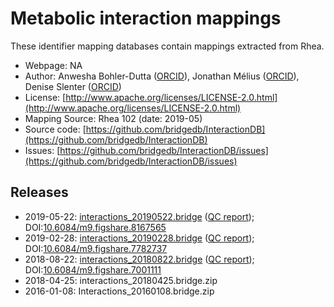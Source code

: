 # Metabolic interaction mappings

These identifier mapping databases contain mappings extracted from Rhea.

 * Webpage: NA
 * Author: Anwesha Bohler-Dutta ([ORCID](https://web.archive.org/web/20190824105945/https://orcid.org/0000-0001-7073-5852)), Jonathan Mélius ([ORCID](https://web.archive.org/web/20190824105945/https://orcid.org/0000-0001-8624-2972)), Denise Slenter ([ORCID](https://web.archive.org/web/20190824105945/https://orcid.org/0000-0001-8449-1318))
 * License: [http://www.apache.org/licenses/LICENSE-2.0.html](http://www.apache.org/licenses/LICENSE-2.0.html)
 * Mapping Source: Rhea 102 (date: 2019-05)
 * Source code: [https://github.com/bridgedb/InteractionDB](https://github.com/bridgedb/InteractionDB)
 * Issues: [https://github.com/bridgedb/InteractionDB/issues](https://github.com/bridgedb/InteractionDB/issues)


## Releases

 * 2019-05-22: [interactions_20190522.bridge](https://ndownloader.figshare.com/files/15220310) ([QC report](https://ndownloader.figshare.com/files/15220313)); DOI:[10.6084/m9.figshare.8167565](https://doi.org/10.6084/m9.figshare.8167565)
 * 2019-02-28: [interactions_20190228.bridge](https://ndownloader.figshare.com/files/14488412) ([QC report](https://ndownloader.figshare.com/files/14488415)); DOI:[10.6084/m9.figshare.7782737](https://doi.org/10.6084/m9.figshare.7782737)
 * 2018-08-22: [interactions_20180822.bridge](https://ndownloader.figshare.com/files/12845195) ([QC report](https://ndownloader.figshare.com/files/12845198)); DOI:[10.6084/m9.figshare.7001111](https://doi.org/10.6084/m9.figshare.7001111)
 * 2018-04-25: interactions_20180425.bridge.zip
 * 2016-01-08: Interactions_20160108.bridge.zip
